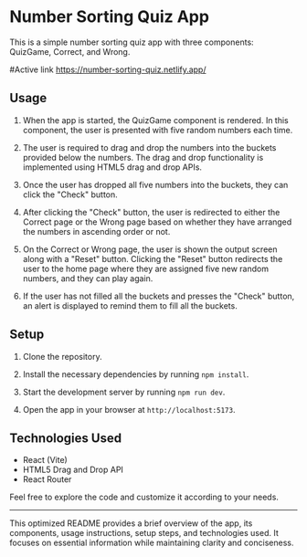 # Number Sorting Quiz App

This is a simple number sorting quiz app with three components: QuizGame, Correct, and Wrong.

#Active link
https://number-sorting-quiz.netlify.app/

## Usage

1. When the app is started, the QuizGame component is rendered. In this component, the user is presented with five random numbers each time.

2. The user is required to drag and drop the numbers into the buckets provided below the numbers. The drag and drop functionality is implemented using HTML5 drag and drop APIs.

3. Once the user has dropped all five numbers into the buckets, they can click the "Check" button.

4. After clicking the "Check" button, the user is redirected to either the Correct page or the Wrong page based on whether they have arranged the numbers in ascending order or not.

5. On the Correct or Wrong page, the user is shown the output screen along with a "Reset" button. Clicking the "Reset" button redirects the user to the home page where they are assigned five new random numbers, and they can play again.

6. If the user has not filled all the buckets and presses the "Check" button, an alert is displayed to remind them to fill all the buckets.

## Setup

1. Clone the repository.

2. Install the necessary dependencies by running `npm install`.

3. Start the development server by running `npm run dev`.

4. Open the app in your browser at `http://localhost:5173`.

## Technologies Used

- React (Vite)
- HTML5 Drag and Drop API
- React Router

Feel free to explore the code and customize it according to your needs.

---

This optimized README provides a brief overview of the app, its components, usage instructions, setup steps, and technologies used. It focuses on essential information while maintaining clarity and conciseness.
